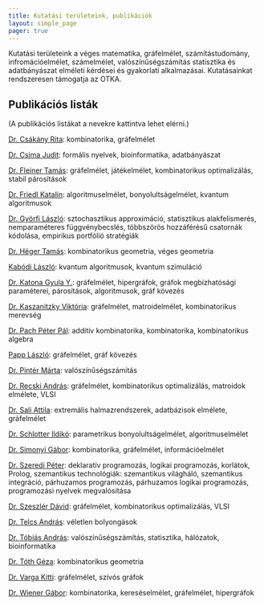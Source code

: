 ```yaml
---
title: Kutatási területeink, publikációk
layout: simple_page 
pager: true 
---
```


Kutatási területeink a véges matematika, gráfelmélet, számítástudomány, infromációelmélet, számelmélet, valószínűségszámítás statisztika és adatbányászat elméleti kérdései és gyakorlati alkalmazásai. Kutatásainkat rendszeresen támogatja az OTKA.


Publikációs listák
-------------------

(A publikációs listákat a nevekre kattintva lehet elérni.)

[Dr. Csákány Rita](https://vm.mtmt.hu//search/slist.php?nwi=1&inited=1&ty_on=1&url_on=1&cite_type=2&orderby=3D1a&location=mtmt&stn=1&AuthorID=10012964):   kombinatorika, gráfelmélet 

[Dr. Csima Judit](https://vm.mtmt.hu//search/slist.php?nwi=1&inited=1&ty_on=1&url_on=1&cite_type=2&orderby=3D1a&location=mtmt&stn=1&AuthorID=10012969): formális nyelvek, bioinformatika, adatbányászat

[Dr. Fleiner Tamás](https://vm.mtmt.hu//search/slist.php?nwi=1&inited=1&ty_on=1&url_on=1&cite_type=2&orderby=3D1a&location=mtmt&stn=1&AuthorID=10018330): gráfelmélet, játékelmélet, kombinatorikus optimalizálás, stabil párosítások

[Dr. Friedl Katalin](https://vm.mtmt.hu//search/slist.php?nwi=1&inited=1&ty_on=1&url_on=1&cite_type=2&orderby=3D1a&location=mtmt&stn=1&AuthorID=10010334): algoritmuselmélet, bonyolultságelmélet, kvantum algoritmusok

[Dr. Györfi László](https://vm.mtmt.hu//search/slist.php?nwi=1&inited=1&ty_on=1&url_on=1&cite_type=2&orderby=3D1a&location=mtmt&stn=1&AuthorID=10000589): sztochasztikus approximáció, statisztikus alakfelismerés, nemparaméteres függvénybecslés, többszörös hozzáférésű csatornák kódolása, empirikus portfólió stratégiák

[Dr. Héger Tamás](https://m2.mtmt.hu/gui2/?type=authors&mode=browse&sel=authors10028327): kombinatorikus geometria, véges geometria

[Kabódi László](https://vm.mtmt.hu//search/slist.php?nwi=1&inited=1&ty_on=1&url_on=1&cite_type=2&orderby=3D1a&location=mtmt&stn=1&AuthorID=10050846): kvantum algoritmusok, kvantum szimuláció

[Dr. Katona Gyula Y.](https://vm.mtmt.hu//search/slist.php?nwi=1&inited=1&ty_on=1&url_on=1&cite_type=2&orderby=3D1a&location=mtmt&stn=1&AuthorID=10010571): gráfelmélet, hipergráfok, gráfok megbízhatósági paraméterei, párosítások, algoritmusok, gráf kövezés

[Dr. Kaszanitzky Viktória](https://vm.mtmt.hu//search/slist.php?nwi=1&inited=1&ty_on=1&url_on=1&cite_type=2&orderby=3D1a&location=mtmt&stn=1&AuthorID=10033138): gráfelmélet, matroidelmélet, kombinatorikus merevség

[Dr. Pach Péter Pál](https://vm.mtmt.hu//search/slist.php?nwi=1&inited=1&ty_on=1&url_on=1&cite_type=2&orderby=3D1a&location=mtmt&stn=1&AuthorID=10029721): additív kombinatorika, kombinatorika, kombinatorikus algebra

[Papp László](https://vm.mtmt.hu//search/slist.php?nwi=1&inited=1&ty_on=1&url_on=1&cite_type=2&orderby=3D1a&location=mtmt&stn=1&AuthorID=10047037): gráfelmélet, gráf kövezés

[Dr. Pintér Márta](https://vm.mtmt.hu//search/slist.php?nwi=1&inited=1&ty_on=1&url_on=1&cite_type=2&orderby=3D1a&location=mtmt&stn=1&AuthorID=10017924): valószínűségszámítás

[Dr. Recski András](https://vm.mtmt.hu//search/slist.php?nwi=1&inited=1&ty_on=1&url_on=1&cite_type=2&orderby=3D1a&location=mtmt&stn=1&AuthorID=10005906): gráfelmélet, kombinatorikus optimalizálás, matroidok elmélete, VLSI

[Dr. Sali Attila](https://vm.mtmt.hu//search/slist.php?nwi=1&inited=1&ty_on=1&url_on=1&cite_type=2&orderby=3D1a&location=mtmt&stn=1&AuthorID=10002916): extremális halmazrendszerek, adatbázisok elmélete,  gráfelmélet

[Dr. Schlotter Ildikó](https://vm.mtmt.hu//search/slist.php?nwi=1&inited=1&ty_on=1&url_on=1&cite_type=2&orderby=3D1a&location=mtmt&stn=1&AuthorID=10041230): parametrikus bonyolultságelmélet, algoritmuselmélet

[Dr. Simonyi Gábor](https://vm.mtmt.hu//search/slist.php?nwi=1&inited=1&ty_on=1&url_on=1&cite_type=2&orderby=3D1a&location=mtmt&stn=1&AuthorID=10006090): kombinatorika, gráfelmélet, információelmélet

[Dr. Szeredi Péter](https://vm.mtmt.hu//search/slist.php?nwi=1&inited=1&ty_on=1&url_on=1&cite_type=2&orderby=3D1a&location=mtmt&stn=1&AuthorID=10001667): deklaratív programozás, logikai programozás, korlátok,  Prolog, szemantikus technológiák: szemantikus világháló, szemantikus integráció, párhuzamos programozás, párhuzamos logikai programozás, programozási nyelvek megvalósítása

[Dr. Szeszlér Dávid](https://vm.mtmt.hu//search/slist.php?nwi=1&inited=1&ty_on=1&url_on=1&cite_type=2&orderby=3D1a&location=mtmt&stn=1&AuthorID=10012970): gráfelmélet, kombinatorikus optimalizálás, VLSI

[Dr. Telcs András](https://vm.mtmt.hu//search/slist.php?nwi=1&inited=1&ty_on=1&url_on=1&cite_type=2&orderby=3D1a&location=mtmt&stn=1&AuthorID=10005127): véletlen bolyongások

[Dr. Tóbiás András](https://m2.mtmt.hu/gui2/?type=authors&mode=browse&sel=authors10080288): valószínűségszámítás, statisztika, hálózatok, bioinformatika

[Dr. Tóth Géza](https://vm.mtmt.hu//search/slist.php?nwi=1&inited=1&ty_on=1&url_on=1&cite_type=2&orderby=3D1a&location=mtmt&stn=1&AuthorID=10001236): kombinatorikus geometria

[Dr. Varga Kitti](https://vm.mtmt.hu//search/slist.php?nwi=1&inited=1&ty_on=1&url_on=1&cite_type=2&orderby=3D1a&location=mtmt&stn=1&AuthorID=10051898): gráfelmélet, szívós gráfok

[Dr. Wiener Gábor](https://vm.mtmt.hu//search/slist.php?nwi=1&inited=1&ty_on=1&url_on=1&cite_type=2&orderby=3D1a&location=mtmt&stn=1&AuthorID=10013051):	kombinatorika,  kereséselmélet,  gráfelmélet,  hipergráfok

